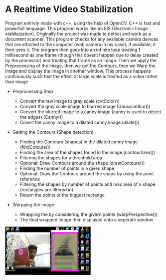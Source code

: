 # A Realtime Video Stabilization
Program entirely made with c++, using the help of OpenCV. C++ is fast and powerfull language.
This program works like an EIS (Electronic Image stabilaization), Originally the project was made to detect and work as a document scanner.
This program checks for any avaliable camera devices that are attacted to the computer (web camera in my case), if available, it then uses it. The program then goes into an infinite loop treating 1 millisecond as one frame (though this doesnt happen due to delay created by the processor) and treating that frame as an image. Then we apply the Preprocessing of the image, then we get the Contours, then we Warp the image and display the image in another window. This process happens continuously such that the effect at large scale is treated as a videa rather than image


* Preprocessing Step  
  * Convert the raw image to gray scale (cvtColor())  
  * Convert the gray scale image to blurred image (GaussionBlur())  
  * Convert the blurred image to a canny image (canny is used to detect the edges) (Canny())  
  * Covert the canny image to a dilated canny image (dilate())  

  
* Getting the Contours (Shape detection)  
  * Finding the Contours (shapes) in the dilated canny image (findCotours())  
  * Finding the area of the shapes found in the image (contourArea())  
  * Filtering the shapes for a threshold area  
  * Optional: Draw Contours around the shape (drawContours())  
  * Finding the number of points in a given shape   
  * Optional: Draw the Contours around the shape by using the point reference  
  * Filtering the shapes by number of points and max area of a shape (rectangles are filtered in)  
  * Return the points of the biggest rectange 

* Warpping the image
  * Wrapping the by considering the givern points (warpPerspective()) 
  * The final wrapped image then displayed onto a seperate window 


![Alt Text](https://github.com/the-confused-genius/realtime-video-stabilization/blob/main/example.gif)
